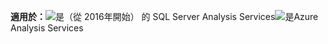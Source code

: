 **適用於：**![是](media/yes.png)（從 2016年開始） 的 SQL Server Analysis Services![是](media/yes.png)Azure Analysis Services